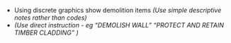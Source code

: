 - Using discrete graphics show demolition items _(Use simple descriptive notes rather than codes)_
- _(Use direct instruction - eg “DEMOLISH WALL” “PROTECT AND RETAIN TIMBER CLADDING” )_